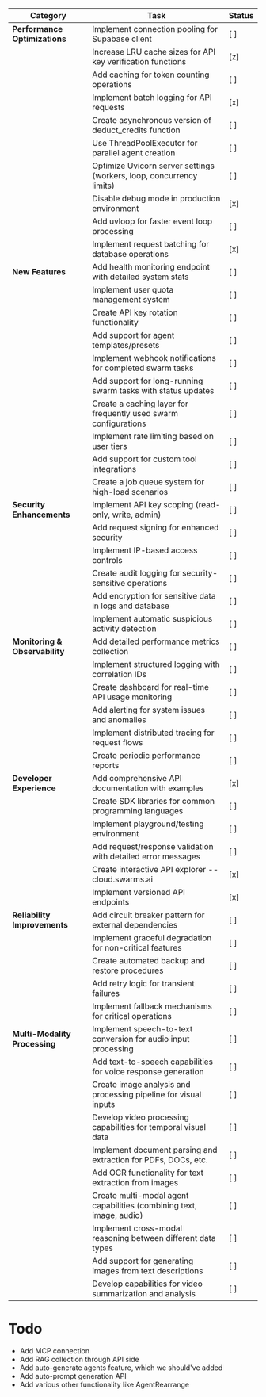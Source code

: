 | Category                     | Task                                                                                      | Status |
|------------------------------|-------------------------------------------------------------------------------------------|--------|
| **Performance Optimizations**| Implement connection pooling for Supabase client                                          | [ ]    |
|                              | Increase LRU cache sizes for API key verification functions                               | [z]    |
|                              | Add caching for token counting operations                                                  | [ ]    |
|                              | Implement batch logging for API requests                                                  | [x]    |
|                              | Create asynchronous version of deduct_credits function                                    | [ ]    |
|                              | Use ThreadPoolExecutor for parallel agent creation                                        | [ ]    |
|                              | Optimize Uvicorn server settings (workers, loop, concurrency limits)                     | [ ]    |
|                              | Disable debug mode in production environment                                              | [x]    |
|                              | Add uvloop for faster event loop processing                                               | [ ]    |
|                              | Implement request batching for database operations                                         | [x]    |
| **New Features**             | Add health monitoring endpoint with detailed system stats                                  | [ ]    |
|                              | Implement user quota management system                                                    | [ ]    |
|                              | Create API key rotation functionality                                                     | [ ]    |
|                              | Add support for agent templates/presets                                                  | [ ]    |
|                              | Implement webhook notifications for completed swarm tasks                                  | [ ]    |
|                              | Add support for long-running swarm tasks with status updates                              | [ ]    |
|                              | Create a caching layer for frequently used swarm configurations                           | [ ]    |
|                              | Implement rate limiting based on user tiers                                               | [ ]    |
|                              | Add support for custom tool integrations                                                  | [ ]    |
|                              | Create a job queue system for high-load scenarios                                         | [ ]    |
| **Security Enhancements**    | Implement API key scoping (read-only, write, admin)                                      | [ ]    |
|                              | Add request signing for enhanced security                                                 | [ ]    |
|                              | Implement IP-based access controls                                                        | [ ]    |
|                              | Create audit logging for security-sensitive operations                                     | [ ]    |
|                              | Add encryption for sensitive data in logs and database                                     | [ ]    |
|                              | Implement automatic suspicious activity detection                                           | [ ]    |
| **Monitoring & Observability**| Add detailed performance metrics collection                                               | [ ]    |
|                              | Implement structured logging with correlation IDs                                          | [ ]    |
|                              | Create dashboard for real-time API usage monitoring                                       | [ ]    |
|                              | Add alerting for system issues and anomalies                                              | [ ]    |
|                              | Implement distributed tracing for request flows                                            | [ ]    |
|                              | Create periodic performance reports                                                        | [ ]    |
| **Developer Experience**     | Add comprehensive API documentation with examples                                          | [x]    |
|                              | Create SDK libraries for common programming languages                                      | [ ]    |
|                              | Implement playground/testing environment                                                   | [ ]    |
|                              | Add request/response validation with detailed error messages                               | [ ]    |
|                              | Create interactive API explorer -- cloud.swarms.ai                                       | [x]    |
|                              | Implement versioned API endpoints                                                          | [x]    |
| **Reliability Improvements** | Add circuit breaker pattern for external dependencies                                      | [ ]    |
|                              | Implement graceful degradation for non-critical features                                   | [ ]    |
|                              | Create automated backup and restore procedures                                             | [ ]    |
|                              | Add retry logic for transient failures                                                    | [ ]    |
|                              | Implement fallback mechanisms for critical operations                                      | [ ]    |
| **Multi-Modality Processing**| Implement speech-to-text conversion for audio input processing                             | [ ]    |
|                              | Add text-to-speech capabilities for voice response generation                              | [ ]    |
|                              | Create image analysis and processing pipeline for visual inputs                            | [ ]    |
|                              | Develop video processing capabilities for temporal visual data                             | [ ]    |
|                              | Implement document parsing and extraction for PDFs, DOCs, etc.                            | [ ]    |
|                              | Add OCR functionality for text extraction from images                                      | [ ]    |
|                              | Create multi-modal agent capabilities (combining text, image, audio)                     | [ ]    |
|                              | Implement cross-modal reasoning between different data types                               | [ ]    |
|                              | Add support for generating images from text descriptions                                    | [ ]    |
|                              | Develop capabilities for video summarization and analysis                                  | [ ]    |





# Todo

- Add MCP connection
- Add RAG collection through API side
- Add auto-generate agents feature, which we should've added
- Add auto-prompt generation API 
- Add various other functionality like AgentRearrange
